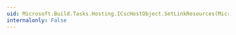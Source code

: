 ```yaml
---
uid: Microsoft.Build.Tasks.Hosting.ICscHostObject.SetLinkResources(Microsoft.Build.Framework.ITaskItem[])
internalonly: False
---
```

